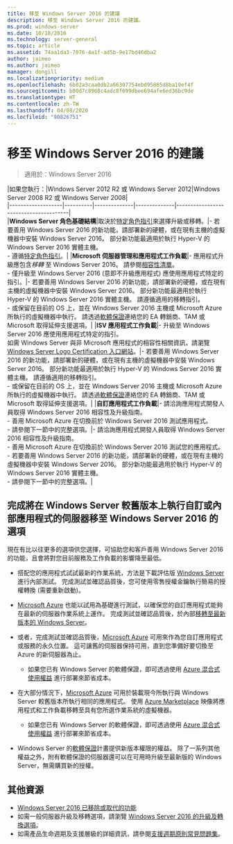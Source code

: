 ```yaml
---
title: 移至 Windows Server 2016 的建議
description: 移至 Windows Server 2016 的建議。
ms.prod: windows-server
ms.date: 10/18/2016
ms.technology: server-general
ms.topic: article
ms.assetid: 74aa1da3-7076-4a1f-ad5b-9e17bd46dba2
author: jaimeo
ms.author: jaimeo
manager: dongill
ms.localizationpriority: medium
ms.openlocfilehash: 6b02a3caa0db2a66307754ebd95865d8ba10ef4f
ms.sourcegitcommit: b00d7c8968c4adc8f699dbee694afe6ed36bc9de
ms.translationtype: HT
ms.contentlocale: zh-TW
ms.lasthandoff: 04/08/2020
ms.locfileid: "80826751"
---
```

# <a name="recommendations-for-moving-to-windows-server-2016"></a>移至 Windows Server 2016 的建議

>適用於：Windows Server 2016


|如果您執行：|Windows Server 2012 R2 或 Windows Server 2012|Windows Server 2008 R2 或 Windows Server 2008|  
|-------------------|----------|--------------|--------------|---------------------------------------|  
|**Windows Server 角色基礎結構**|取決於[特定角色指引](https://technet.microsoft.com/windowsserver/jj554790)來選擇升級或移轉。|- 若要善用 Windows Server 2016 的新功能，請部署新的硬體，或在現有主機的虛擬機器中安裝 Windows Server 2016。 部分新功能最適用於執行 Hyper-V 的 Windows Server 2016 實體主機。 <br>- 遵循[特定角色指引](https://technet.microsoft.com/windowsserver/jj554790)。|
|**Microsoft 伺服器管理和應用程式工作負載**|- 應用程式升級應包含*移轉* 至 Windows Server 2016。 請參閱[相容性清單](Server-Application-Compatibility.md)。 <br>- 僅升級至 Windows Server 2016 (意即不升級應用程式) 應使用應用程式特定的指引。|- 若要善用 Windows Server 2016 的新功能，請部署新的硬體，或在現有主機的虛擬機器中安裝 Windows Server 2016。 部分新功能最適用於執行 Hyper-V 的 Windows Server 2016 實體主機。 請遵循適用的移轉指引。 <br>- 或保留在目前的 OS 上，並在 Windows Server 2016 主機或 Microsoft Azure 所執行的虛擬機器中執行。 請透過[軟體保證](https://www.microsoft.com/Licensing/licensing-programs/software-assurance-default.aspx)連絡您的 EA 轉銷商、TAM 或 Microsoft 取得延伸支援選項。|
|**ISV 應用程式工作負載**|- 升級至 Windows Server 2016 應使用應用程式特定的指引。 <br>如需 Windows Server 與非 Microsoft 應用程式的相容性相關資訊，請瀏覽 [Windows Server Logo Certification 入口網站](https://msdn.microsoft.com/enterprisecloudcertified)。|- 若要善用 Windows Server 2016 的新功能，請部署新的硬體，或在現有主機的虛擬機器中安裝 Windows Server 2016。 部分新功能最適用於執行 Hyper-V 的 Windows Server 2016 實體主機。 請遵循適用的移轉指引。 <br>- 或保留在目前的 OS 上，並在 Windows Server 2016 主機或 Microsoft Azure 所執行的虛擬機器中執行。 請透過[軟體保證](https://www.microsoft.com/Licensing/licensing-programs/software-assurance-default.aspx)連絡您的 EA 轉銷商、TAM 或 Microsoft 取得延伸支援選項。|
|**自訂應用程式工作負載**|- 請洽詢應用程式開發人員取得 Windows Server 2016 相容性及升級指南。 <br>- 善用 Microsoft Azure 在切換前於 Windows Server 2016 測試應用程式。 <br>- 請參閱下一節中的完整選項。|- 請洽詢應用程式開發人員取得 Windows Server 2016 相容性及升級指南。 <br>- 善用 Microsoft Azure 在切換前於 Windows Server 2016 測試您的應用程式。 <br>- 若要善用 Windows Server 2016 的新功能，請部署新的硬體，或在現有主機的虛擬機器中安裝 Windows Server 2016。 部分新功能最適用於執行 Hyper-V 的 Windows Server 2016 實體主機。 <br>- 請參閱下一節中的完整選項。|

## <a name="complete-options-for-moving-servers-running-custom-or-in-house-applications-on-older-versions-of-windows-server-to-windows-server-2016"></a>完成將在 Windows Server 較舊版本上執行自訂或內部應用程式的伺服器移至 Windows Server 2016 的選項

現在有比以往更多的選項供您選擇，可協助您和客戶善用 Windows Server 2016 的功能，且會將對您目前服務及工作負載的影響降至最低。

- 搭配您的應用程式試試最新的作業系統，方法是下載評估版 [Windows Server](https://www.microsoft.com/evalcenter/evaluate-windows-server-2016) 進行內部測試。 完成測試並確認品質後，您可使用零售授權金鑰執行簡易的授權轉換 (需要重新啟動)。

- [Microsoft Azure](https://azure.microsoft.com) 也能以試用為基礎進行測試，以確保您的自訂應用程式能夠在最新的伺服器作業系統上運作。 完成測試並確認品質後，於內部[移轉至最新版本的 Windows Server](https://docs.microsoft.com/windows-server/get-started/installation-and-upgrade#upgrade)。 

- 或者，完成測試並確認品質後，[Microsoft Azure](https://azure.microsoft.com) 可用來作為您自訂應用程式或服務的永久位置。 這可讓舊的伺服器保持可用，直到您準備好要切換至 Azure 的新伺服器為止。

    - 如果您已有 Windows Server 的軟體保證，即可透過使用 [Azure 混合式使用權益](https://azure.microsoft.com/pricing/hybrid-use-benefit/) 進行部署來節省成本。 

- 在大部分情況下，[Microsoft Azure](https://azure.microsoft.com) 可用於裝載現今所執行與 Windows Server 較舊版本所執行相同的應用程式。 使用 [Azure Marketplace](https://azure.microsoft.com/marketplace/) 映像將應用程式和工作負載移轉至具有您所選作業系統的虛擬機器。

    - 如果您已有 Windows Server 的軟體保證，即可透過使用 [Azure 混合式使用權益](https://azure.microsoft.com/pricing/hybrid-use-benefit/) 進行部署來節省成本。 

- Windows Server 的[軟體保證](https://www.microsoft.com/Licensing/licensing-programs/software-assurance-default.aspx)計畫提供新版本權限的權益。 除了一系列其他權益之外，附有軟體保證的伺服器還可以在可用時升級至最新版的 Windows Server，無需購買新的授權。 

## <a name="additional-resources"></a>其他資源

- [Windows Server 2016 已移除或取代的功能](deprecated-features.md)
- 如需一般伺服器升級及移轉選項，請瀏覽 [Windows Server 2016 的升級及轉換選項](Supported-Upgrade-Paths.md)。
- 如需產品生命週期及支援層級的詳細資訊，請參閱[支援週期原則常見問題集](https://support.microsoft.com/help/17140/support-lifecycle-policy-faq)。

